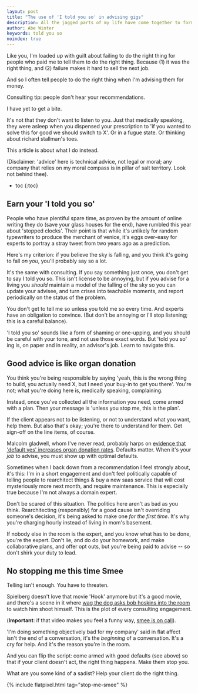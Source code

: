 ```yaml
---
layout: post
title: "The use of 'I told you so' in advising gigs"
description: All the jagged parts of my life have come together to form a complete and mystical whole
author: Abe Winter
keywords: told you so
noindex: true
---
```


Like you, I'm loaded up with guilt about failing to do the right thing for people who paid me to tell them to do the right thing.
Because
(1) it was the right thing, and
(2) failure makes it hard to sell the next job.

And so I often tell people to do the right thing when I'm advising them for money.

Consulting tip: people don't hear your recommendations.

I have yet to get a bite.

It's not that they don't want to listen to you.
Just that medically speaking, they were asleep when you dispensed your prescription to 'if you wanted to solve this for good we should switch to X'.
Or in a fugue state.
Or thinking about richard stallman's toes.

This article is about what I do instead.

(Disclaimer: 'advice' here is technical advice, not legal or moral; any company that relies on my moral compass is in pillar of salt territory. Look not behind thee).

* toc
{:toc}

## Earn your 'I told you so'

People who have plentiful spare time, as proven by the amount of online writing they do
(save your glass houses for the end),
have rumbled this year about 'stopped clocks'.
Their point is that while it's unlikely for random typewriters to produce the merchant of venice, it's eggs over-easy for experts to portray a stray tweet from two years ago as a prediction.

Here's my criterion: if you believe the sky is falling, and you think it's going to fall *on you*, you'll probably say so a lot.

It's the same with consulting.
If you say something just once, you don't get to say I told you so.
This isn't license to be annoying, but if you advise for a living you *should* maintain a model of the falling of the sky so you can update your advisee,
and turn crises into teachable moments,
and report periodically on the status of the problem.

You don't get to tell me so unless you told me so every time.
And experts have an obligation to convince.
(But don't be annoying or I'll stop listening; this is a careful balance).

'I told you so' sounds like a form of shaming or one-upping, and you should be careful with your tone, and not use those exact words.
But 'told you so' ing is, on paper and in reality, an advisor's job.
Learn to navigate this.

## Good advice is like organ donation

You think you're being responsible by saying
'yeah, this is the wrong thing to build, you actually need X, but I need your buy-in to get you there'.
You're not; what you're doing here is, medically speaking, complaining.

Instead, once you've collected all the information you need, come armed with a plan.
Then your message is 'unless you stop me, this is the plan'.

If the client appears not to be listening, or not to understand what you want, help them.
But also that's okay; you're there to understand for them.
Get sign-off on the line items, of course.

Malcolm gladwell, whom I've never read, probably harps on [evidence that 'default yes' increases organ donation rates](https://www.ncbi.nlm.nih.gov/pmc/articles/PMC3458339/).
Defaults matter.
When it's your *job* to advise, you must show up with optimal defaults.

Sometimes when I back down from a recommendation I feel strongly about, it's this:
I'm in a short engagement and don't feel politically capable of telling people to rearchitect things & buy a new saas service that will cost mysteriously more next month, and require maintenance.
This is especially true because I'm not always a domain expert.

Don't be scared of this situation.
The politics here aren't as bad as you think.
Rearchitecting (responsibly) for a good cause isn't overriding someone's decision, it's being asked to make one *for the first time*.
It's why you're charging hourly instead of living in mom's basement.

If nobody else in the room is the expert, and you know what has to be done, you're the expert.
Don't lie, and do do your homework, and make collaborative plans, and offer opt outs, but you're being paid to advise --
so don't shirk your duty to lead.

## No stopping me this time Smee

Telling isn't enough.
You have to threaten.

Spielberg doesn't love that movie 'Hook' anymore but it's a good movie,
and there's a scene in it where [wag the dog asks bob hoskins into the room](https://www.youtube.com/watch?v=lbv1DE0-JBE) to watch him shoot himself.
This is the plot of every consulting engagement.

(**Important**: if that video makes you feel a funny way, [smee is on call](https://suicidepreventionlifeline.org/)).

'I'm doing something objectively bad for my company' said in flat affect isn't the end of a conversation, it's the *beginning* of a conversation.
It's a cry for help.
And it's the reason you're in the room.

And you can flip the script:
come armed with good defaults (see above) so that if your client doesn't act, the right thing happens.
Make them stop you.

What are you some kind of a sadist?
Help your client do the right thing.

{% include flatpixel.html tag="stop-me-smee" %}
